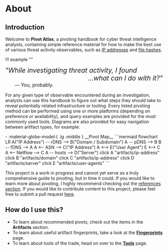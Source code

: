 # About

## Introduction

Welcome to **Pivot Atlas**, a pivoting handbook for cyber threat intelligence analysts, containing simple reference material for how to make the best use of various threat activity observables, such as [IP addresses](/artifacts/ip-address) and [file hashes](/fingerprints#file-hash).

!!! example ""
    <div class="word-flip">
		<span style="font-size:1.5em;font-style: italic;" id="word">"While investigating threat activity, I found </span>
		<span id="dynamic-word-container">
			<span style="font-size:1.5em;font-style: italic;" id="indefinite-article"></span>
			<span style="font-size:1.5em;" id="dynamic-word" class="animated-word"></span>
		</span>
		<span id="word-list" style="display: none;">
			phishing domain,IP address,malware sample,file hash,TLS certificate,user agent
		</span>
	</div>
	<div style="text-align: right;">
	<span align="center" style="font-size:1.5em;font-style: italic;">...what can I do with it?"</span>
	</div>
	<span style="font-size:1.1em;">
	&nbsp;&nbsp;&nbsp;&nbsp;&nbsp;&nbsp;&nbsp;— You, probably.
	</span>

For any given type of observable encountered during an investigation, analysts can use this handbook to figure out what steps they should take to reveal potentially related infrastructure or tooling. Every listed pivoting method can be performed using one or more platforms (depending on preference or availability), and query examples are provided for the most commonly used tools. Diagrams are also provided for easy navigation between artifact types, for example:

<div class="grid cards" markdown>
-   :material-globe-model:{ .lg .middle } __Pivot Map__
	```mermaid
	flowchart LR
		A("IP Address") -- rDNS --> B("Domain / Subdomain")
		A -- pDNS --> B
		B -- fDNS --> A
		A <-- ASN --> C("IP Address")
		A <--> E("User Agent")
		E <--> C
		A <-- Netflow --> C
		A -- hosts --> D("Server")
		click A "artifacts/ip-address"
		click B "artifacts/domain"
		click C "artifacts/ip-address"
		click D "artifacts/server"
		click E "artifacts/user-agents"
	```
</div>

This project is a work in progress and cannot yet serve as a truly comprehensive guide to pivoting, but in time it could. If you would like to learn more about pivoting, I highly recommend checking out the [references section](/references). If you would like to contribute content to this project, please feel free to submit a pull request [here](https://github.com/korniko98/pivot-handbook).

## How do I use this?

* To learn about recommended pivots, check out the items in the **Artifacts** section.
* To learn about useful artifact fingerprints, take a look at the **[Fingerprints](/fingerprints)** page.
* To learn about tools of the trade, head on over to the **[Tools](/tools)** page.